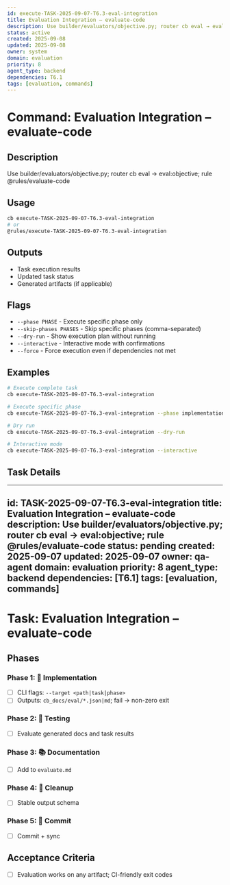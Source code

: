 ```yaml
---
id: execute-TASK-2025-09-07-T6.3-eval-integration
title: Evaluation Integration – evaluate-code
description: Use builder/evaluators/objective.py; router cb eval → eval:objective; rule @rules/evaluate-code
status: active
created: 2025-09-08
updated: 2025-09-08
owner: system
domain: evaluation
priority: 8
agent_type: backend
dependencies: T6.1
tags: [evaluation, commands]
---
```


# Command: Evaluation Integration – evaluate-code

## Description
Use builder/evaluators/objective.py; router cb eval → eval:objective; rule @rules/evaluate-code

## Usage
```bash
cb execute-TASK-2025-09-07-T6.3-eval-integration
# or
@rules/execute-TASK-2025-09-07-T6.3-eval-integration
```

## Outputs
- Task execution results
- Updated task status
- Generated artifacts (if applicable)

## Flags
- `--phase PHASE` - Execute specific phase only
- `--skip-phases PHASES` - Skip specific phases (comma-separated)
- `--dry-run` - Show execution plan without running
- `--interactive` - Interactive mode with confirmations
- `--force` - Force execution even if dependencies not met

## Examples
```bash
# Execute complete task
cb execute-TASK-2025-09-07-T6.3-eval-integration

# Execute specific phase
cb execute-TASK-2025-09-07-T6.3-eval-integration --phase implementation

# Dry run
cb execute-TASK-2025-09-07-T6.3-eval-integration --dry-run

# Interactive mode
cb execute-TASK-2025-09-07-T6.3-eval-integration --interactive
```

## Task Details

---
id: TASK-2025-09-07-T6.3-eval-integration
title: Evaluation Integration – evaluate-code
description: Use builder/evaluators/objective.py; router cb eval → eval:objective; rule @rules/evaluate-code
status: pending
created: 2025-09-07
updated: 2025-09-07
owner: qa-agent
domain: evaluation
priority: 8
agent_type: backend
dependencies: [T6.1]
tags: [evaluation, commands]
---

# Task: Evaluation Integration – evaluate-code

## Phases
### Phase 1: 🚀 Implementation
- [ ] CLI flags: `--target <path|task|phase>`
- [ ] Outputs: `cb_docs/eval/*.json|md`; fail → non-zero exit

### Phase 2: 🧪 Testing
- [ ] Evaluate generated docs and task results

### Phase 3: 📚 Documentation
- [ ] Add to `evaluate.md`

### Phase 4: 🧹 Cleanup
- [ ] Stable output schema

### Phase 5: 💾 Commit
- [ ] Commit + sync

## Acceptance Criteria
- [ ] Evaluation works on any artifact; CI-friendly exit codes

